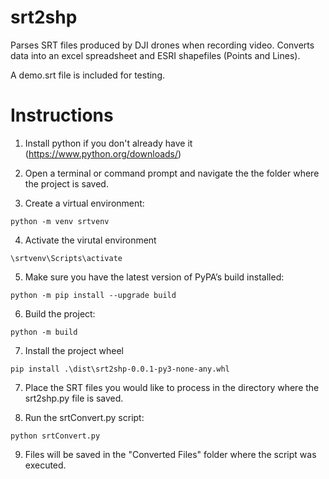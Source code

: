 # srt2shp
Parses SRT files produced by DJI drones when recording video.  Converts data into an excel spreadsheet and ESRI shapefiles (Points and Lines).

A demo.srt file is included for testing.

# Instructions

1. Install python if you don't already have it (https://www.python.org/downloads/)

2. Open a terminal or command prompt and navigate the the folder where the project is saved. 

3. Create a virtual environment:
~~~~
python -m venv srtvenv
~~~~

4. Activate the virutal environment
~~~~
\srtvenv\Scripts\activate
~~~~

5. Make sure you have the latest version of PyPA’s build installed:
~~~~
python -m pip install --upgrade build
~~~~

6. Build the project:
~~~~
python -m build
~~~~

7. Install the project wheel
~~~
pip install .\dist\srt2shp-0.0.1-py3-none-any.whl
~~~

7. Place the SRT files you would like to process in the directory where the srt2shp.py file is saved.

8. Run the srtConvert.py script:
~~~~
python srtConvert.py
~~~~

9. Files will be saved in the "Converted Files" folder where the script was executed.